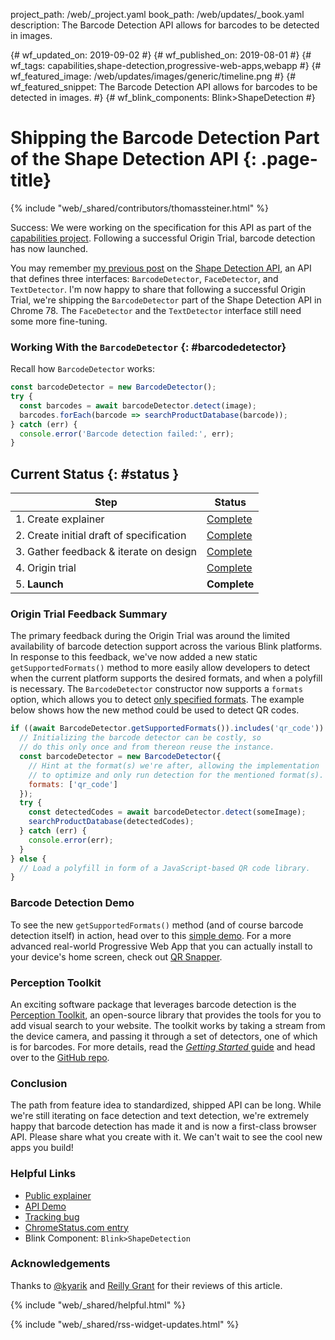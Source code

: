 project_path: /web/_project.yaml
book_path: /web/updates/_book.yaml
description: The Barcode Detection API allows for barcodes to be detected in images.

{# wf_updated_on: 2019-09-02 #}
{# wf_published_on: 2019-08-01 #}
{# wf_tags: capabilities,shape-detection,progressive-web-apps,webapp #}
{# wf_featured_image: /web/updates/images/generic/timeline.png #}
{# wf_featured_snippet: The Barcode Detection API allows for barcodes to be detected in images. #}
{# wf_blink_components: Blink>ShapeDetection #}

# Shipping the Barcode Detection Part of the Shape Detection API {: .page-title}

{% include "web/_shared/contributors/thomassteiner.html" %}

<div class="clearfix"></div>

Success: We were working on the specification for this API as part of the
[capabilities project](/web/updates/capabilities). Following a successful Origin Trial,
barcode detection has now launched.

You may remember [my previous post](../01/shape-detection)
on the [Shape Detection API](https://wicg.github.io/shape-detection-api),
an API that defines three interfaces: `BarcodeDetector`, `FaceDetector`,
and `TextDetector`. I'm now happy to share that following a successful Origin Trial,
we're shipping the `BarcodeDetector` part of the Shape Detection API in Chrome&nbsp;78.
The `FaceDetector` and the `TextDetector` interface still need some more fine-tuning.

### Working With the `BarcodeDetector` {: #barcodedetector}

Recall how `BarcodeDetector` works:

```js
const barcodeDetector = new BarcodeDetector();
try {
  const barcodes = await barcodeDetector.detect(image);
  barcodes.forEach(barcode => searchProductDatabase(barcode));
} catch (err) {
  console.error('Barcode detection failed:', err);
}
```

## Current Status {: #status }

| Step                                       | Status                               |
| ------------------------------------------ | ------------------------------------ |
| 1. Create explainer                        | [Complete][explainer]                |
| 2. Create initial draft of specification   | [Complete][spec]                     |
| 3. Gather feedback & iterate on design     | [Complete][wicg-discourse]           |
| 4. Origin trial                            | [Complete][ot]                       |
| 5. **Launch**                              | **Complete**                         |

### Origin Trial Feedback Summary

The primary feedback during the Origin Trial was around the limited availability
of barcode detection support across the various Blink platforms.
In response to this feedback, we've now added a new static `getSupportedFormats()` method
to more easily allow developers to detect when the current platform supports
the desired formats, and when a polyfill is necessary.
The `BarcodeDetector` constructor now supports a `formats` option,
which allows you to detect
[only specified formats](https://wicg.github.io/shape-detection-api/#enumdef-barcodeformat).
The example below shows how the new method could be used to detect QR codes.

```js
if ((await BarcodeDetector.getSupportedFormats()).includes('qr_code')) {
  // Initializing the barcode detector can be costly, so
  // do this only once and from thereon reuse the instance.
  const barcodeDetector = new BarcodeDetector({
    // Hint at the format(s) we're after, allowing the implementation
    // to optimize and only run detection for the mentioned format(s).
    formats: ['qr_code']
  });
  try {
    const detectedCodes = await barcodeDetector.detect(someImage);
    searchProductDatabase(detectedCodes);
  } catch (err) {
    console.error(err);
  }
} else {
  // Load a polyfill in form of a JavaScript-based QR code library.
}
```

### Barcode Detection Demo

To see the new `getSupportedFormats()` method (and of course barcode detection itself) in action,
head over to this [simple demo][demo].
For a more advanced real-world Progressive Web App
that you can actually install to your device's home screen,
check out [QR Snapper](https://qrsnapper.com/).

### Perception Toolkit

An exciting software package that leverages barcode detection is the
[Perception Toolkit](https://perceptiontoolkit.dev/), an open-source library
that provides the tools for you to add visual search to your website.
The toolkit works by taking a stream from the device camera,
and passing it through a set of detectors, one of which is for barcodes.
For more details, read the
[*Getting Started* guide](https://perceptiontoolkit.dev/getting-started/)
and head over to the
[GitHub repo](https://github.com/GoogleChromeLabs/perception-toolkit/).

### Conclusion

The path from feature idea to standardized, shipped API can be long.
While we're still iterating on face detection and text detection,
we're extremely happy that barcode detection has made it and is now a first-class browser API.
Please share what you create with it. We can't wait to see the cool new apps you build!

### Helpful Links

* [Public explainer][explainer]
* [API Demo][demo]
* [Tracking bug][cr-bug]
* [ChromeStatus.com entry][cr-status]
* Blink Component: `Blink>ShapeDetection`

### Acknowledgements

Thanks to [@kyarik](https://github.com/kyarik) and [Reilly Grant](https://github.com/reillyeon)
for their reviews of this article.

{% include "web/_shared/helpful.html" %}

{% include "web/_shared/rss-widget-updates.html" %}

[spec]: https://wicg.github.io/shape-detection-api
[issues]: https://github.com/WICG/shape-detection-api/issues
[demo]: https://glitch.com/~codelab-barcode-detection
[cr-bug]: https://bugs.chromium.org/p/chromium/issues/detail?id=728474
[cr-status]: https://www.chromestatus.com/feature/4757990523535360
[explainer]: https://docs.google.com/document/d/1QeCDBOoxkElAB0x7ZpM3VN3TQjS1ub1mejevd2Ik1gQ/edit
[wicg-discourse]: https://discourse.wicg.io/t/rfc-proposal-for-face-detection-api/1642/3
[ot]: https://developers.chrome.com/origintrials/#/view_trial/-2341871806232657919
